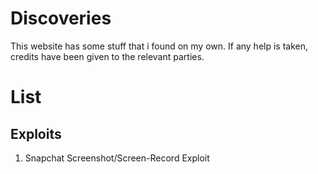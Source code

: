 # Discoveries

This website has some stuff that i found on my own. If any help is taken, credits have been given to the relevant
parties.

# List

## Exploits

1. Snapchat Screenshot/Screen-Record Exploit
